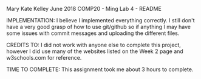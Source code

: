 Mary Kate Kelley 
June 2018 
COMP20 - Ming 
Lab 4 - README

IMPLEMENTATION: I believe I implemented everything correctly. I still don't have a very good grasp of how to use git/github so if anything I may have some issues with commit messages and uploading the different files.

CREDITS TO: I did not work with anyone else to complete this project, however I did use many of the websites listed on the Week 2 page and w3schools.com for reference.

TIME TO COMPLETE: This assignment took me about 3 hours to complete.
